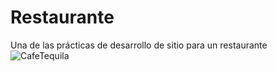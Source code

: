 # Restaurante
Una de las prácticas de desarrollo de sitio para un restaurante
![CafeTequila](https://user-images.githubusercontent.com/51276791/213075990-5957a141-c756-477e-a4c3-a8e88e44b990.png)
